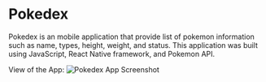 # Pokedex
Pokedex is an mobile application that provide list of pokemon information such as name, types, height, weight, and status. This application was built using JavaScript, React Native framework, and Pokemon API.

View of the App:
![Pokedex App Screenshot](https://user-images.githubusercontent.com/75010831/130253062-70c1693a-fbe7-44e4-a96a-36919844ba16.jpg)

